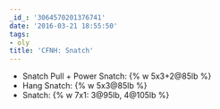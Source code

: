 ```yaml
---
_id_: '3064570201376741'
date: '2016-03-21 18:55:50'
tags:
- oly
title: 'CFNH: Snatch'
---
```


- Snatch Pull + Power Snatch: {% w 5x3+2@85lb %}
- Hang Snatch: {% w 5x3@85lb %}
- Snatch: {% w 7x1: 3@95lb, 4@105lb %}
